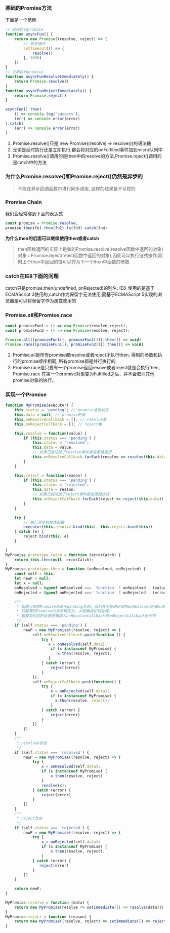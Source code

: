 ### 基础的Promise方法
下面是一个范例
```js
// 延时执行promise
function asyncFun() {
    return new Promise((resolve, reject) => {
        // 异步操作
        setTimeout(() => {
            resolve()
        }, 1000)
    })
}
// 立即执行promise
function asyncFunResolveImmediately() {
    return Promise.resolve()
}
function asyncFunRejectImmediately() {
    return Promise.reject()
}

asyncFun().then(
    () => console.log('success'),
    (err) => console.error(error) 
).catch(
    (err) => console.error(error) 
)
```
1. Promise.resolve()只是 new Promise((resolve) => resolve())的语法糖
2. 无论是延时执行还是立即执行,都会将对应的onFulfilled事件加到micro队列中
3. Promise.resolve()调用的是then中的resolve的方法,Promise.reject()调用的是catch中的方法

### 为什么Promise.resolve()和Promise.reject()仍然是异步的
> 不能在异步回调函数中进行同步调用, 这样的结果是不可控的

### Promise Chain
我们会经常碰到下面的表达式
```js
const promise = Promise.resolve;
promise.then(fn).then(fn2).fn(fn3).catch(fn4)
```
**为什么then的后面可以继续使用then或者catch**
> then函数返回的实际上是新的Promise.resolve(resolve函数中返回的对象)对象 / Promise.reject(reject函数中返回的对象),因此可以执行链式操作,同时上个then中返回的值可以作为下一个then中函数的参数

### catch在IE8下面的问题
catch只是promise.then(undefined, onRejected)的别名;
IE8-使用的是基于ECMAScript 3使用的,catch作为保留字无法使用;而基于ECMAScript 5实现的浏览器是可以将保留字作为属性使用的

### Promise.all和Promise.race
```js
const promiseFun1 = () => new Promise(resolve,reject);
const promiseFun2 = () => new Promise(resolve, reject);

Promise.all([promiseFun1(), promiseFun2()]).then(() => void)
Promise.race([promiseFun1(), promiseFun2()]).then(() => void)
```
1. Promise.all是所有promise都resolve或者reject才执行then, 得到的参数和执行的promise顺序相同, 所有promise都是并行执行的.
2. Promise.race是只要有一个promise返回resove或者reject就是会执行then, Promise.race 在第一个promise对象变为Fulfilled之后，并不会取消其他promise对象的执行。

### 实现一个Promise
```js
function MyPromise(executor) {
    this.status = 'pending'; // promise当前状态
    this.data = null; // promise的值
    this.onResolveCallback = []; // resolve集
    this.onRejectCallback = []; // reject集

    this.resolve = function(value) {
        if (this.status === 'pending') {
            this.status = 'resolved';
            this.data = value;
            // 如果已经注册了resolve事件就会直接运行
            this.onResolveCallback.forEach(resolve => resolve(this.data));
        }
    }

    this.reject = function(reason) {
        if (this.status === 'pending') {
            this.status = 'rejected';
            this.data = reason;
            // 如果已经注册了reject事件就会直接执行
            this.onRejectCallback.forEach(reject => reject(this.data));
        }
    }

    try {
        // 执行异步的主体函数
        executor(this.resolve.bind(this), this.reject.bind(this))
    } catch (e) {
        reject.bind(this, e)
    }

}
MyPromise.prototype.catch = function (errorCatch) {
    return this.then(null, errorCatch);
}
MyPromise.prototype.then = function (onResolved, onRejected) {
    const self = this;
    let newP = null;
    let x = null;
    onResolved = typeof onResolved === 'function' ? onResolved : (value) => value;
    onRejected = typeof onRejected === 'function' ? onRejected : (error) => { throw error};

    /**
     * 如果当前的Promise还处于pending状态，我们并不能确定调用onResolved还是onRejected
     * 只能等到Promise的状态确定后，才能确实如何处理。
     * 需要将对应的处理逻辑放入onResolveCallback和onRejectCallback队列中
     */
    if (self.status === 'pending') {
        newP = new MyPromise((resolve, reject) => {
            self.onResolveCallback.push(function () {
                try {
                   x = onResolved(self.data);
                    if (x instanceof MyPromise) {
                       x.then(resolve, reject);
                   }
                } catch (error) {
                    reject(error)
                }
            });
            self.onRejectCallback.push(function() {
                try {
                    x = onRejected(self.data);
                    if (x instanceof MyPromise) {
                      x.then(resolve. reject);
                    }  
                } catch (error) {
                    reject(error)
                }
            })
        })
    }
    /**
     * resolved状态
     */
    if (self.status === 'resolved') {
        newP = new MyPromise((resolve, reject) => {
            try {
                x = onResolved(self.data);
                if (x instanceof MyPromise) {
                    x.then(resolve, reject)
                }
                resolve(x);
            } catch (error) {
                reject(error)
            }
        })
    }
    /**
     * reject状态
     */
    if (self.status === 'rejected') {
        newP = new MyPromise((resolve, reject) => {
            try {
                x = onRejected(self.data);
                if (x instanceof MyPromise) {
                    x.then(resolve, reject);
                }
            } catch (error) {
               reject(error) 
            }
        })
    }

    return newP;
}

MyPromise.resolve = function (data) {
    return new MyPromise(resolve => setImmediate(() => resolve(data)));
}
MyPromise.reject = function (reason) {
    return new MyPromise((resolve, reject) => setImmediate(() => reject(reason)));
}
```